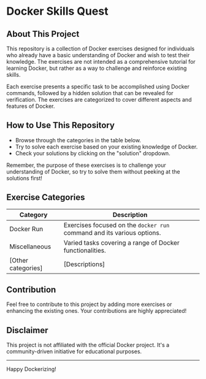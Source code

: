 # Docker Skills Quest

## About This Project

This repository is a collection of Docker exercises designed for individuals who already have a basic understanding of Docker and wish to test their knowledge. The exercises are not intended as a comprehensive tutorial for learning Docker, but rather as a way to challenge and reinforce existing skills.

Each exercise presents a specific task to be accomplished using Docker commands, followed by a hidden solution that can be revealed for verification. The exercises are categorized to cover different aspects and features of Docker.

## How to Use This Repository

- Browse through the categories in the table below.
- Try to solve each exercise based on your existing knowledge of Docker.
- Check your solutions by clicking on the "solution" dropdown.

Remember, the purpose of these exercises is to challenge your understanding of Docker, so try to solve them without peeking at the solutions first!

## Exercise Categories

| Category         | Description                                  |
|------------------|----------------------------------------------|
| Docker Run       | Exercises focused on the `docker run` command and its various options. |
| Miscellaneous    | Varied tasks covering a range of Docker functionalities. |
| [Other categories] | [Descriptions]                              |

## Contribution

Feel free to contribute to this project by adding more exercises or enhancing the existing ones. Your contributions are highly appreciated!

## Disclaimer

This project is not affiliated with the official Docker project. It's a community-driven initiative for educational purposes.

---
Happy Dockerizing!